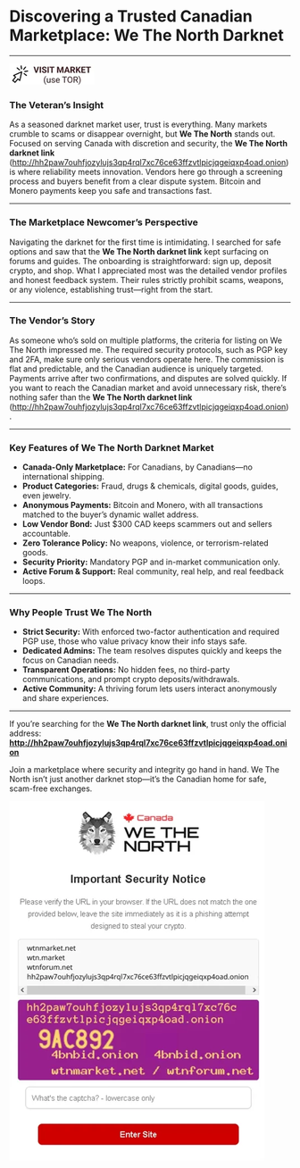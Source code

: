 # Discovering a Trusted Canadian Marketplace: We The North Darknet

---
[![img](/res/info.webp)](http://hh2paw7ouhfjozylujs3qp4rql7xc76ce63ffzvtlpicjqgeiqxp4oad.onion)

### The Veteran’s Insight

As a seasoned darknet market user, trust is everything. Many markets crumble to scams or disappear overnight, but **We The North** stands out. Focused on serving Canada with discretion and security, the **We The North darknet link** (http://hh2paw7ouhfjozylujs3qp4rql7xc76ce63ffzvtlpicjqgeiqxp4oad.onion) is where reliability meets innovation. Vendors here go through a screening process and buyers benefit from a clear dispute system. Bitcoin and Monero payments keep you safe and transactions fast.

---

### The Marketplace Newcomer’s Perspective

Navigating the darknet for the first time is intimidating. I searched for safe options and saw that the **We The North darknet link** kept surfacing on forums and guides. The onboarding is straightforward: sign up, deposit crypto, and shop. What I appreciated most was the detailed vendor profiles and honest feedback system. Their rules strictly prohibit scams, weapons, or any violence, establishing trust—right from the start.

---

### The Vendor’s Story

As someone who’s sold on multiple platforms, the criteria for listing on We The North impressed me. The required security protocols, such as PGP key and 2FA, make sure only serious vendors operate here. The commission is flat and predictable, and the Canadian audience is uniquely targeted. Payments arrive after two confirmations, and disputes are solved quickly. If you want to reach the Canadian market and avoid unnecessary risk, there’s nothing safer than the **We The North darknet link** (http://hh2paw7ouhfjozylujs3qp4rql7xc76ce63ffzvtlpicjqgeiqxp4oad.onion).

---

### Key Features of **We The North Darknet Market**

- **Canada-Only Marketplace:** For Canadians, by Canadians—no international shipping.
- **Product Categories:** Fraud, drugs & chemicals, digital goods, guides, even jewelry.
- **Anonymous Payments:** Bitcoin and Monero, with all transactions matched to the buyer’s dynamic wallet address.
- **Low Vendor Bond:** Just $300 CAD keeps scammers out and sellers accountable.
- **Zero Tolerance Policy:** No weapons, violence, or terrorism-related goods.
- **Security Priority:** Mandatory PGP and in-market communication only.
- **Active Forum & Support:** Real community, real help, and real feedback loops.

---

### Why People Trust **We The North**

- **Strict Security:** With enforced two-factor authentication and required PGP use, those who value privacy know their info stays safe.
- **Dedicated Admins:** The team resolves disputes quickly and keeps the focus on Canadian needs.
- **Transparent Operations:** No hidden fees, no third-party communications, and prompt crypto deposits/withdrawals.
- **Active Community:** A thriving forum lets users interact anonymously and share experiences.

---

If you’re searching for the **We The North darknet link**, trust only the official address:  
**http://hh2paw7ouhfjozylujs3qp4rql7xc76ce63ffzvtlpicjqgeiqxp4oad.onion**

Join a marketplace where security and integrity go hand in hand. We The North isn’t just another darknet stop—it’s the Canadian home for safe, scam-free exchanges.


[![img](/res/launchpad.webp)](http://hh2paw7ouhfjozylujs3qp4rql7xc76ce63ffzvtlpicjqgeiqxp4oad.onion)
